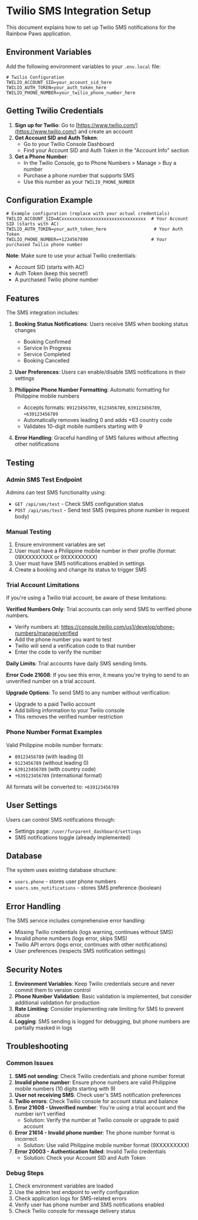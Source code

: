 # Twilio SMS Integration Setup

This document explains how to set up Twilio SMS notifications for the Rainbow Paws application.

## Environment Variables

Add the following environment variables to your `.env.local` file:

```env
# Twilio Configuration
TWILIO_ACCOUNT_SID=your_account_sid_here
TWILIO_AUTH_TOKEN=your_auth_token_here
TWILIO_PHONE_NUMBER=your_twilio_phone_number_here
```

## Getting Twilio Credentials

1. **Sign up for Twilio**: Go to [https://www.twilio.com/](https://www.twilio.com/) and create an account
2. **Get Account SID and Auth Token**:
   - Go to your Twilio Console Dashboard
   - Find your Account SID and Auth Token in the "Account Info" section
3. **Get a Phone Number**:
   - In the Twilio Console, go to Phone Numbers > Manage > Buy a number
   - Purchase a phone number that supports SMS
   - Use this number as your `TWILIO_PHONE_NUMBER`

## Configuration Example

```env
# Example configuration (replace with your actual credentials)
TWILIO_ACCOUNT_SID=ACxxxxxxxxxxxxxxxxxxxxxxxxxxxxxxxx  # Your Account SID (starts with AC)
TWILIO_AUTH_TOKEN=your_auth_token_here                  # Your Auth Token
TWILIO_PHONE_NUMBER=+1234567890                        # Your purchased Twilio phone number
```

**Note**: Make sure to use your actual Twilio credentials:
- Account SID (starts with AC)
- Auth Token (keep this secret!)
- A purchased Twilio phone number

## Features

The SMS integration includes:

1. **Booking Status Notifications**: Users receive SMS when booking status changes
   - Booking Confirmed
   - Service In Progress
   - Service Completed
   - Booking Cancelled

2. **User Preferences**: Users can enable/disable SMS notifications in their settings

3. **Philippine Phone Number Formatting**: Automatic formatting for Philippine mobile numbers
   - Accepts formats: `09123456789`, `9123456789`, `639123456789`, `+639123456789`
   - Automatically removes leading 0 and adds +63 country code
   - Validates 10-digit mobile numbers starting with 9

4. **Error Handling**: Graceful handling of SMS failures without affecting other notifications

## Testing

### Admin SMS Test Endpoint

Admins can test SMS functionality using:
- `GET /api/sms/test` - Check SMS configuration status
- `POST /api/sms/test` - Send test SMS (requires phone number in request body)

### Manual Testing

1. Ensure environment variables are set
2. User must have a Philippine mobile number in their profile (format: 09XXXXXXXXX or 9XXXXXXXXX)
3. User must have SMS notifications enabled in settings
4. Create a booking and change its status to trigger SMS

### Trial Account Limitations

If you're using a Twilio trial account, be aware of these limitations:

**Verified Numbers Only**: Trial accounts can only send SMS to verified phone numbers.
- Verify numbers at: https://console.twilio.com/us1/develop/phone-numbers/manage/verified
- Add the phone number you want to test
- Twilio will send a verification code to that number
- Enter the code to verify the number

**Daily Limits**: Trial accounts have daily SMS sending limits.

**Error Code 21608**: If you see this error, it means you're trying to send to an unverified number on a trial account.

**Upgrade Options**: To send SMS to any number without verification:
- Upgrade to a paid Twilio account
- Add billing information to your Twilio console
- This removes the verified number restriction

### Phone Number Format Examples

Valid Philippine mobile number formats:
- `09123456789` (with leading 0)
- `9123456789` (without leading 0)
- `639123456789` (with country code)
- `+639123456789` (international format)

All formats will be converted to: `+639123456789`

## User Settings

Users can control SMS notifications through:
- Settings page: `/user/furparent_dashboard/settings`
- SMS notifications toggle (already implemented)

## Database

The system uses existing database structure:
- `users.phone` - stores user phone numbers
- `users.sms_notifications` - stores SMS preference (boolean)

## Error Handling

The SMS service includes comprehensive error handling:
- Missing Twilio credentials (logs warning, continues without SMS)
- Invalid phone numbers (logs error, skips SMS)
- Twilio API errors (logs error, continues with other notifications)
- User preferences (respects SMS notification settings)

## Security Notes

1. **Environment Variables**: Keep Twilio credentials secure and never commit them to version control
2. **Phone Number Validation**: Basic validation is implemented, but consider additional validation for production
3. **Rate Limiting**: Consider implementing rate limiting for SMS to prevent abuse
4. **Logging**: SMS sending is logged for debugging, but phone numbers are partially masked in logs

## Troubleshooting

### Common Issues

1. **SMS not sending**: Check Twilio credentials and phone number format
2. **Invalid phone number**: Ensure phone numbers are valid Philippine mobile numbers (10 digits starting with 9)
3. **User not receiving SMS**: Check user's SMS notification preferences
4. **Twilio errors**: Check Twilio console for account status and balance
5. **Error 21608 - Unverified number**: You're using a trial account and the number isn't verified
   - Solution: Verify the number at Twilio console or upgrade to paid account
6. **Error 21614 - Invalid phone number**: The phone number format is incorrect
   - Solution: Use valid Philippine mobile number format (9XXXXXXXXX)
7. **Error 20003 - Authentication failed**: Invalid Twilio credentials
   - Solution: Check your Account SID and Auth Token

### Debug Steps

1. Check environment variables are loaded
2. Use the admin test endpoint to verify configuration
3. Check application logs for SMS-related errors
4. Verify user has phone number and SMS notifications enabled
5. Check Twilio console for message delivery status
